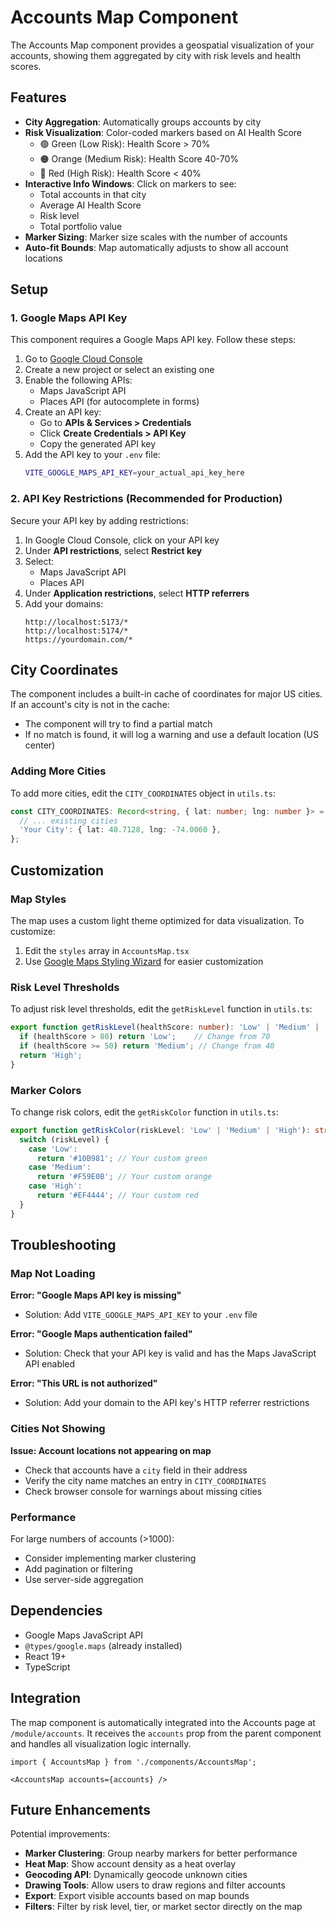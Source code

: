 # Accounts Map Component

The Accounts Map component provides a geospatial visualization of your accounts, showing them aggregated by city with risk levels and health scores.

## Features

- **City Aggregation**: Automatically groups accounts by city
- **Risk Visualization**: Color-coded markers based on AI Health Score
  - 🟢 Green (Low Risk): Health Score > 70%
  - 🟠 Orange (Medium Risk): Health Score 40-70%
  - 🔴 Red (High Risk): Health Score < 40%
- **Interactive Info Windows**: Click on markers to see:
  - Total accounts in that city
  - Average AI Health Score
  - Risk level
  - Total portfolio value
- **Marker Sizing**: Marker size scales with the number of accounts
- **Auto-fit Bounds**: Map automatically adjusts to show all account locations

## Setup

### 1. Google Maps API Key

This component requires a Google Maps API key. Follow these steps:

1. Go to [Google Cloud Console](https://console.cloud.google.com)
2. Create a new project or select an existing one
3. Enable the following APIs:
   - Maps JavaScript API
   - Places API (for autocomplete in forms)
4. Create an API key:
   - Go to **APIs & Services > Credentials**
   - Click **Create Credentials > API Key**
   - Copy the generated API key
5. Add the API key to your `.env` file:
   ```bash
   VITE_GOOGLE_MAPS_API_KEY=your_actual_api_key_here
   ```

### 2. API Key Restrictions (Recommended for Production)

Secure your API key by adding restrictions:

1. In Google Cloud Console, click on your API key
2. Under **API restrictions**, select **Restrict key**
3. Select:
   - Maps JavaScript API
   - Places API
4. Under **Application restrictions**, select **HTTP referrers**
5. Add your domains:
   ```
   http://localhost:5173/*
   http://localhost:5174/*
   https://yourdomain.com/*
   ```

## City Coordinates

The component includes a built-in cache of coordinates for major US cities. If an account's city is not in the cache:
- The component will try to find a partial match
- If no match is found, it will log a warning and use a default location (US center)

### Adding More Cities

To add more cities, edit the `CITY_COORDINATES` object in `utils.ts`:

```typescript
const CITY_COORDINATES: Record<string, { lat: number; lng: number }> = {
  // ... existing cities
  'Your City': { lat: 40.7128, lng: -74.0060 },
};
```

## Customization

### Map Styles

The map uses a custom light theme optimized for data visualization. To customize:

1. Edit the `styles` array in `AccountsMap.tsx`
2. Use [Google Maps Styling Wizard](https://mapstyle.withgoogle.com/) for easier customization

### Risk Level Thresholds

To adjust risk level thresholds, edit the `getRiskLevel` function in `utils.ts`:

```typescript
export function getRiskLevel(healthScore: number): 'Low' | 'Medium' | 'High' {
  if (healthScore > 80) return 'Low';    // Change from 70
  if (healthScore >= 50) return 'Medium'; // Change from 40
  return 'High';
}
```

### Marker Colors

To change risk colors, edit the `getRiskColor` function in `utils.ts`:

```typescript
export function getRiskColor(riskLevel: 'Low' | 'Medium' | 'High'): string {
  switch (riskLevel) {
    case 'Low':
      return '#10B981'; // Your custom green
    case 'Medium':
      return '#F59E0B'; // Your custom orange
    case 'High':
      return '#EF4444'; // Your custom red
  }
}
```

## Troubleshooting

### Map Not Loading

**Error: "Google Maps API key is missing"**
- Solution: Add `VITE_GOOGLE_MAPS_API_KEY` to your `.env` file

**Error: "Google Maps authentication failed"**
- Solution: Check that your API key is valid and has the Maps JavaScript API enabled

**Error: "This URL is not authorized"**
- Solution: Add your domain to the API key's HTTP referrer restrictions

### Cities Not Showing

**Issue: Account locations not appearing on map**
- Check that accounts have a `city` field in their address
- Verify the city name matches an entry in `CITY_COORDINATES`
- Check browser console for warnings about missing cities

### Performance

For large numbers of accounts (>1000):
- Consider implementing marker clustering
- Add pagination or filtering
- Use server-side aggregation

## Dependencies

- Google Maps JavaScript API
- `@types/google.maps` (already installed)
- React 19+
- TypeScript

## Integration

The map component is automatically integrated into the Accounts page at `/module/accounts`. It receives the `accounts` prop from the parent component and handles all visualization logic internally.

```tsx
import { AccountsMap } from './components/AccountsMap';

<AccountsMap accounts={accounts} />
```

## Future Enhancements

Potential improvements:
- **Marker Clustering**: Group nearby markers for better performance
- **Heat Map**: Show account density as a heat overlay
- **Geocoding API**: Dynamically geocode unknown cities
- **Drawing Tools**: Allow users to draw regions and filter accounts
- **Export**: Export visible accounts based on map bounds
- **Filters**: Filter by risk level, tier, or market sector directly on the map
